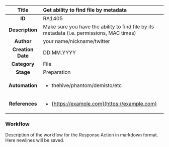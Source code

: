 | Title                       |  Get ability to find file by metadata         |
|:---------------------------:|:--------------------|
| **ID**                      | RA1405            |
| **Description**             | Make sure you have the ability to find file by its metadata (i.e. permissions, MAC times)   |
| **Author**                  | your name/nickname/twitter        |
| **Creation Date**           | DD.MM.YYYY |
| **Category**                | File      |
| **Stage**                   | Preparation         |
| **Automation** |<ul><li>thehive/phantom/demisto/etc</li></ul>|
| **References** |<ul><li>[https://example.com](https://example.com)</li></ul>|

### Workflow

Description of the workflow for the Response Action in markdown format.  
Here newlines will be saved.  
